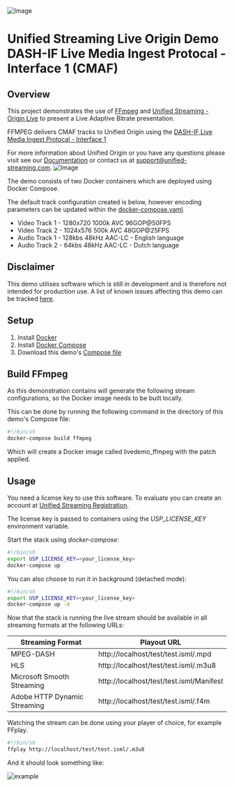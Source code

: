 ![Image](../master/unifiedstreaming-logo-black.jpg?raw=true)
# Unified Streaming Live Origin Demo <br/> DASH-IF Live Media Ingest Protocal - Interface 1 (CMAF)

## Overview
This project demonstrates the use of [FFmpeg](https://ffmpeg.org/) and [Unified Streaming - Origin Live](http://www.unified-streaming.com/products/unified-origin) to present a Live Adaptive Bitrate presentation. 

FFMPEG delivers CMAF tracks to Unified Origin using the [DASH-IF Live Media Ingest Protocal - Interface 1](https://dashif-documents.azurewebsites.net/Ingest/master/DASH-IF-Ingest.html) 

For more information about Unified Origin or you have any questions please visit see our [Documentation](http://docs.unified-streaming.com/) or contact us at [support@unified-streaming.com](mailto:support@unified-streaming.com?subject=[GitHub]%20CMAF%20Ingest%20Live%20Demo).
![Image](../master/cmaf_flow.png?raw=true)

The demo consists of two Docker containers which are deployed using Docker Compose.

The default track configuration created is below, however encoding parameters can be updated within the [docker-compose.yaml](docker-compose.yaml).
- Video Track 1 - 1280x720 1000k AVC 96GOP@50FPS
- Video Track 2 - 1024x576 500k AVC 48GOP@25FPS
- Audio Track 1 - 128kbs 48kHz AAC-LC - English language 
- Audio Track 2 - 64kbs 48kHz AAC-LC - Dutch language

## Disclaimer
This demo utilises software which is still in development and is therefore not intended for production use. A list of known issues affecting this demo can be tracked [here](known_issues.md).
   

## Setup

1. Install [Docker](http://docker.io)
2. Install [Docker Compose](http://docs.docker.com/compose/install/)
3. Download this demo's [Compose file](https://github.com/unifiedstreaming/live-demo/blob/master/docker-compose.yaml)


## Build FFmpeg

As this demonstration contains will generate the following stream configurations, so the Docker image needs to be built locally.

This can be done by running the following command in the directory of this demo's Compose file:

```bash
#!/bin/sh
docker-compose build ffmpeg
```

Which will create a Docker image called livedemo_ffmpeg with the patch applied.


## Usage

You need a license key to use this software. To evaluate you can create an account at [Unified Streaming Registration](https://www.unified-streaming.com/licenses/access).

The license key is passed to containers using the *USP_LICENSE_KEY* environment variable.

Start the stack using *docker-compose*:

```bash
#!/bin/sh
export USP_LICENSE_KEY=<your_license_key>
docker-compose up
```

You can also choose to run it in background (detached mode):

```bash
#!/bin/sh
export USP_LICENSE_KEY=<your_license_key>
docker-compose up -d
```

Now that the stack is running the live stream should be available in all streaming formats at the following URLs:

| Streaming Format | Playout URL |
|------------------|-------------|
| MPEG-DASH | http://localhost/test/test.isml/.mpd |
| HLS | http://localhost/test/test.isml/.m3u8 |
| Microsoft Smooth Streaming | http://localhost/test/test.isml/Manifest |
| Adobe HTTP Dynamic Streaming | http://localhost/test/test.isml/.f4m |


Watching the stream can be done using your player of choice, for example FFplay.

```bash
#!/bin/sh
ffplay http://localhost/test/test.isml/.m3u8
```

And it should look something like:

![example](../master/ffmpeg/example_cmaf.png?raw=true)

